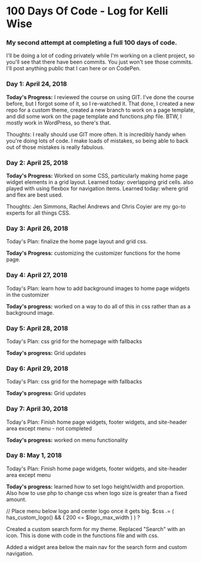 # 100 Days Of Code - Log for Kelli Wise

### My second attempt at completing a full 100 days of code.

I'll be doing a lot of coding privately while I'm working on a client project, so you'll see that there have been commits. You just won't see those commits. I'll post anything public that I can here or on CodePen.

### Day 1: April 24, 2018

**Today's Progress:** I reviewed the course on using GIT. I've done the course before, but I forgot some of it, so I re-watched it. That done, I created a new repo for a custom theme, created a new branch to work on a page template, and did some work on the page template and functions.php file. BTW, I mostly work in WordPress, so there's that.

Thoughts: I really should use GIT more often. It is incredibly handy when you're doing lots of code. I make loads of mistakes, so being able to back out of those mistakes is really fabulous.

### Day 2: April 25, 2018

**Today's Progress:** Worked on some CSS, particularly making home page widget elements in a grid layout. Learned today: overlapping grid cells. also played with using flexbox for navigation items. Learned today: where grid and flex are best used.

Thoughts: Jen Simmons, Rachel Andrews and Chris Coyier are my go-to experts for all things CSS.

### Day 3: April 26, 2018

Today's Plan: finalize the home page layout and grid css.

**Today's Progress:** customizing the customizer functions for the home page.

### Day 4: April 27, 2018

Today's Plan: learn how to add background images to home page widgets in the customizer

**Today's progress:** worked on a way to do all of this in css rather than as a background image.

### Day 5: April 28, 2018

Today's Plan: css grid for the homepage with fallbacks

**Today's progress:** Grid updates

### Day 6: April 29, 2018

Today's Plan: css grid for the homepage with fallbacks

**Today's progress:** Grid updates

### Day 7: April 30, 2018

Today's Plan: Finish home page widgets, footer widgets, and site-header area except menu - not completed

**Today's progress:** worked on menu functionality

### Day 8: May 1, 2018

Today's Plan: Finish home page widgets, footer widgets, and site-header area except menu

**Today's progress:** learned how to set logo height/width and proportion. Also how to use php to change css when logo size is greater than a fixed amount. 

// Place menu below logo and center logo once it gets big.
	$css .= ( has_custom_logo() && ( 200 <= $logo_max_width ) ) ?
	
Created a custom search form for my theme. Replaced "Search" with an icon. This is done with code in the functions file and with css. 

Added a widget area below the main nav for the search form and custom navigation.


